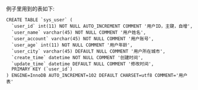 例子里用到的表如下:

    CREATE TABLE `sys_user` (
      `user_id` int(11) NOT NULL AUTO_INCREMENT COMMENT '用户ID，主键，自增',
      `user_name` varchar(45) NOT NULL COMMENT '用户姓名',
      `user_account` varchar(45) NOT NULL COMMENT '用户账号',
      `user_age` int(11) NOT NULL COMMENT '用户年龄',
      `user_city` varchar(45) DEFAULT NULL COMMENT '用户所在城市',
      `create_time` datetime NOT NULL COMMENT '创建时间',
      `update_time` datetime DEFAULT NULL COMMENT '修改时间',
      PRIMARY KEY (`user_id`)
    ) ENGINE=InnoDB AUTO_INCREMENT=102 DEFAULT CHARSET=utf8 COMMENT='用户表'